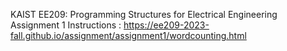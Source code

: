 

KAIST EE209: Programming Structures for Electrical Engineering 
Assignment 1
Instructions : https://ee209-2023-fall.github.io/assignment/assignment1/wordcounting.html




